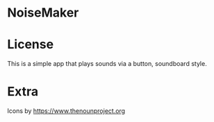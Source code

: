 # NoiseMaker



# License

This is a simple app that plays sounds via a button, soundboard style.

# Extra

Icons by https://www.thenounproject.org